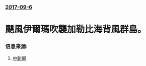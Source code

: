 ### [2017-09-6](/news/2017/09/6/index.md)

##### 
# 颶風伊爾瑪吹襲加勒比海背風群島。 




### 信息来源:

1. [中新網](http://www.chinanews.com/gj/2017/09-09/8326641.shtml)

